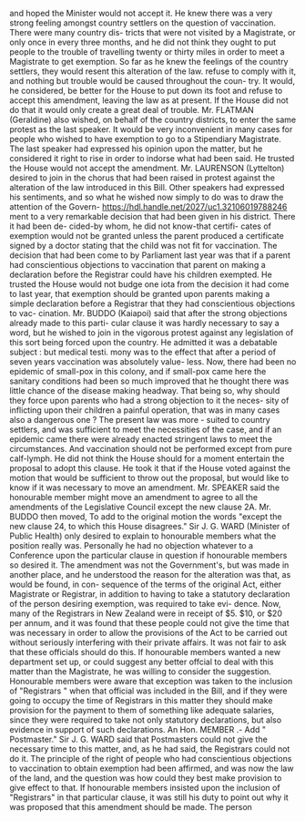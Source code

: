 and hoped the Minister would not accept it. He knew there was a very strong feeling amongst country settlers on the question of vaccination. There were many country dis- tricts that were not visited by a Magistrate, or only once in every three months, and he did not think they ought to put people to the trouble of travelling twenty or thirty miles in order to meet a Magistrate to get exemption. So far as he knew the feelings of the country settlers, they would resent this alteration of the law. refuse to comply with it, and nothing but trouble would be caused throughout the coun- try. It would, he considered, be better for the House to put down its foot and refuse to accept this amendment, leaving the law as at present. If the House did not do that it would only create a great deal of trouble. Mr. FLATMAN (Geraldine) also wished, on behalf of the country districts, to enter the same protest as the last speaker. It would be very inconvenient in many cases for people who wished to have exemption to go to a Stipendiary Magistrate. The last speaker had expressed his opinion upon the matter, but he considered it right to rise in order to indorse what had been said. He trusted the House would not accept the amendment. Mr. LAURENSON (Lyttelton) desired to join in the chorus that had been raised in protest against the alteration of the law introduced in this Bill. Other speakers had expressed his sentiments, and so what he wished now simply to do was to draw the attention of the Govern- https://hdl.handle.net/2027/uc1.32106019788246 ment to a very remarkable decision that had been given in his district. There it had been de- cided-by whom, he did not know-that certifi- cates of exemption would not be granted unless the parent produced a certificate signed by a doctor stating that the child was not fit for vaccination. The decision that had been come to by Parliament last year was that if a parent had conscientious objections to vaccination that parent on making a declaration before the Registrar could have his children exempted. He trusted the House would not budge one iota from the decision it had come to last year, that exemption should be granted upon parents making a simple declaration before a Registrar that they had conscientious objections to vac- cination. Mr. BUDDO (Kaiapoi) said that after the strong objections already made to this parti- cular clause it was hardly necessary to say a word, but he wished to join in the vigorous protest against any legislation of this sort being forced upon the country. He admitted it was a debatable subject : but medical testi. mony was to the effect that after a period of seven years vaccination was absolutely value- less. Now, there had been no epidemic of small-pox in this colony, and if small-pox came here the sanitary conditions had been so much improved that he thought there was little chance of the disease making headway. That being so, why should they force upon parents who had a strong objection to it the neces- sity of inflicting upon their children a painful operation, that was in many cases also a dangerous one ? The present law was more - suited to country settlers, and was sufficient to meet the necessities of the case, and if an epidemic came there were already enacted stringent laws to meet the circumstances. And vaccination should not be performed except from pure calf-lymph. He did not think the House should for a moment entertain the proposal to adopt this clause. He took it that if the House voted against the motion that would be sufficient to throw out the proposal, but would like to know if it was necessary to move an amendment. Mr. SPEAKER said the honourable member might move an amendment to agree to all the amendments of the Legislative Council except the new clause 2A. Mr. BUDDO then moved, To add to the original motion the words "except the new clause 24, to which this House disagrees." Sir J. G. WARD (Minister of Public Health) only desired to explain to honourable members what the position really was. Personally he had no objection whatever to a Conference upon the particular clause in question if honourable members so desired it. The amendment was not the Government's, but was made in another place, and he understood the reason for the alteration was that, as would be found, in con- sequence of the terms of the original Act, either Magistrate or Registrar, in addition to having to take a statutory declaration of the person desiring exemption, was required to take evi- dence. Now, many of the Registrars in New Zealand were in receipt of $5. $10, or $20 per annum, and it was found that these people could not give the time that was necessary in order to allow the provisions of the Act to be carried out without seriously interfering with their private affairs. It was not fair to ask that these officials should do this. If honourable members wanted a new department set up, or could suggest any better offcial to deal with this matter than the Magistrate, he was willing to consider the suggestion. Honourable members were aware that exception was taken to the inclusion of "Registrars " when that official was included in the Bill, and if they were going to occupy the time of Registrars in this matter they should make provision for the payment to them of something like adequate salaries, since they were required to take not only statutory declarations, but also evidence in support of such declarations. An Hon. MEMBER .- Add " Postmaster." Sir J. G. WARD said that Postmasters could not give the necessary time to this matter, and, as he had said, the Registrars could not do it. The principle of the right of people who had conscientious objections to vaccination to obtain exemption had been affirmed, and was now the law of the land, and the question was how could they best make provision to give effect to that. If honourable members insisted upon the inclusion of "Registrars" in that particular clause, it was still his duty to point out why it was proposed that this amendment should be made. The person 